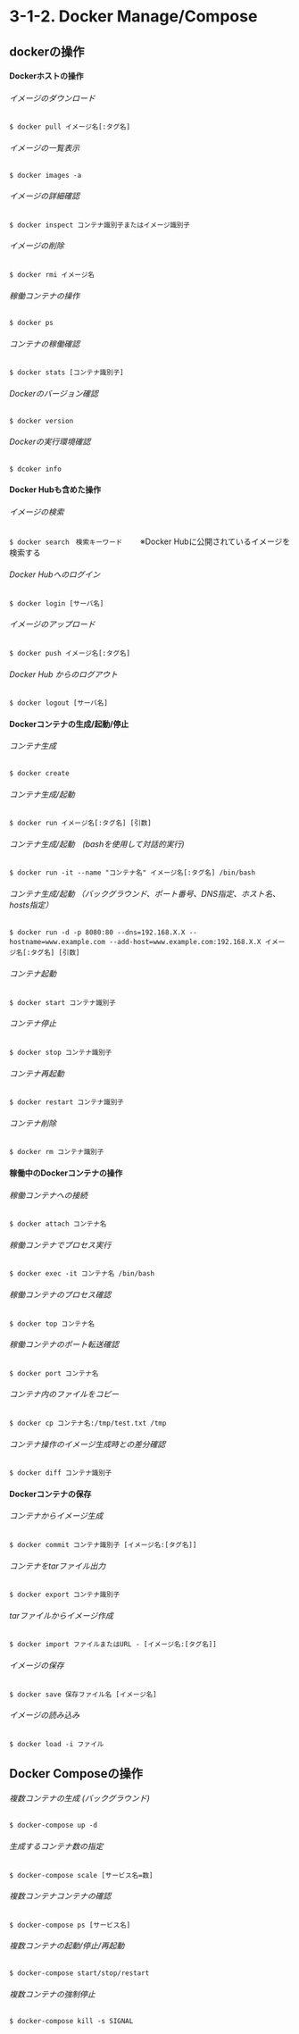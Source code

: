# 3-1-2. Docker Manage/Compose

## dockerの操作
#### Dockerホストの操作
###### イメージのダウンロード
`$ docker pull イメージ名[:タグ名]`
###### イメージの一覧表示
`$ docker images -a`
###### イメージの詳細確認
`$ docker inspect コンテナ識別子またはイメージ識別子`
###### イメージの削除
`$ docker rmi イメージ名`
###### 稼働コンテナの操作
`$ docker ps`
###### コンテナの稼働確認
`$ docker stats [コンテナ識別子]`
###### Dockerのバージョン確認
`$ docker version`
###### Dockerの実行環境確認
`$ dcoker info`
#### Docker Hubも含めた操作
###### イメージの検索
`$ docker search　検索キーワード` 　　※Docker Hubに公開されているイメージを検索する
###### Docker Hubへのログイン
`$ docker login [サーバ名]`
###### イメージのアップロード
`$ docker push イメージ名[:タグ名]`
###### Docker Hub からのログアウト
`$ docker logout [サーバ名]`
#### Dockerコンテナの生成/起動/停止
###### コンテナ生成
`$ docker create`
###### コンテナ生成/起動
`$ docker run イメージ名[:タグ名] [引数]`
###### コンテナ生成/起動　(bashを使用して対話的実行)
`$ docker run -it --name "コンテナ名" イメージ名[:タグ名] /bin/bash`
###### コンテナ生成/起動 （バックグラウンド、ポート番号、DNS指定、ホスト名、hosts指定）
`$ docker run -d -p 8080:80 --dns=192.168.X.X --hostname=www.example.com --add-host=www.example.com:192.168.X.X イメージ名[:タグ名] [引数]`　　
###### コンテナ起動
`$ docker start コンテナ識別子`
###### コンテナ停止
`$ docker stop コンテナ識別子`
###### コンテナ再起動
`$ docker restart コンテナ識別子`
###### コンテナ削除
`$ docker rm コンテナ識別子`
#### 稼働中のDockerコンテナの操作
###### 稼働コンテナへの接続
`$ docker attach コンテナ名`
###### 稼働コンテナでプロセス実行
`$ docker exec -it コンテナ名 /bin/bash`
###### 稼働コンテナのプロセス確認
`$ docker top コンテナ名`
###### 稼働コンテナのポート転送確認
`$ docker port コンテナ名`
###### コンテナ内のファイルをコピー
`$ docker cp コンテナ名:/tmp/test.txt /tmp`
###### コンテナ操作のイメージ生成時との差分確認
`$ docker diff コンテナ識別子`
#### Dockerコンテナの保存
###### コンテナからイメージ生成
`$ docker commit コンテナ識別子 [イメージ名:[タグ名]]`
###### コンテナをtarファイル出力
`$ docker export コンテナ識別子`
###### tarファイルからイメージ作成
`$ docker import ファイルまたはURL - [イメージ名:[タグ名]]`
###### イメージの保存
`$ docker save 保存ファイル名 [イメージ名]`
###### イメージの読み込み
`$ docker load -i ファイル`

## Docker Composeの操作
###### 複数コンテナの生成 (バックグラウンド)
`$ docker-compose up -d`
###### 生成するコンテナ数の指定
`$ docker-compose scale [サービス名=数]`
###### 複数コンテナコンテナの確認
`$ docker-compose ps [サービス名]`
###### 複数コンテナの起動/停止/再起動
`$ docker-compose start/stop/restart`
###### 複数コンテナの強制停止
`$ docker-compose kill -s SIGNAL`
